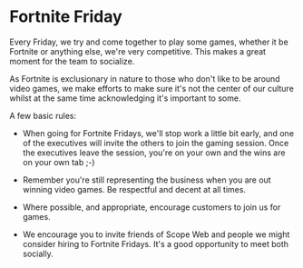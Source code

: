 # Fortnite Friday

Every Friday, we try and come together to play some games, whether it be Fortnite or anything else, we're very competitive. This makes a great moment for the team to socialize.

As Fortnite is exclusionary in nature to those who don't like to be around video games, we make efforts to make sure it's not the center of our culture whilst at the same time acknowledging it's important to some.

A few basic rules:

* When going for Fortnite Fridays, we'll stop work a little bit early, and one of the executives will invite the others to join the gaming session. Once the executives leave the session, you're on your own and the wins are on your own tab ;-)

* Remember you're still representing the business when you are out winning video games. Be respectful and decent at all times.

* Where possible, and appropriate, encourage customers to join us for games. 

* We encourage you to invite friends of Scope Web and people we might consider hiring to Fortnite Fridays. It's a good opportunity to meet both socially. 